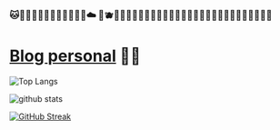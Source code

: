 ### 🐱🦖🌼🐣✨🥙🐖🐢🌯🌸🐸🐝☁️ 🍑🫐🧸🎀💖🦭🧋🐮🦋🍄🌈🐐🐭🌊🧇🌮🌻🥤🐚🦦🍜🐛🦐🍕🍋👾💞🌱

# [Blog personal](https://ottershell.vercel.app/) 🦦✨

![Top Langs](https://github-readme-stats.vercel.app/api/top-langs/?username=belennazareth&layout=compact&theme=buefy)

![github stats](https://github-readme-stats.vercel.app/api?username=belennazareth&show_icons=true&theme=buefy)

[![GitHub Streak](https://github-readme-streak-stats.herokuapp.com?user=belennazareth&theme=buefy&border_radius=2.8&date_format=j%20M%5B%20Y%5D)](https://git.io/streak-stats)

<!--
**belennazareth/belennazareth** is a ✨ _special_ ✨ repository because its `README.md` (this file) appears on your GitHub profile.

Here are some ideas to get you started:

- 🔭 I’m currently working on ...
- 🌱 I’m currently learning ...
- 👯 I’m looking to collaborate on ...
- 🤔 I’m looking for help with ...
- 💬 Ask me about ...
- 📫 How to reach me: ...
- 😄 Pronouns: ...
- ⚡ Fun fact: ...
-->
